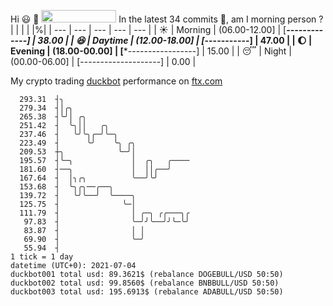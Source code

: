 Hi :smiley: :wave: <img src="https://jojoee.jojoee.com/api/utcnow" width="120" height="20">
In the latest 34 commits :bug:, am I morning person ? 
| | | | |%|
| --- | --- | --- | --- | --- |
| :sunny: | Morning | (06.00-12.00] | [*******-------------] | 38.00 |
| :satisfied: | Daytime | (12.00-18.00] | [*********-----------] | 47.00 |
| :moon: | Evening | (18.00-00.00] | [***-----------------] | 15.00 |
| :sleeping: | Night | (00.00-06.00] | [--------------------] | 0.00 |

My crypto trading [duckbot](https://github.com/jojoee/duckbot) performance on [ftx.com](https://ftx.com/#a=13144711)
```
  293.31  ┤╮
  279.34  ┤│╭╮
  265.38  ┤╰╯│ ╭╮
  251.42  ┤  ╰╮││   ╭╮
  237.46  ┤   ╰╯╰╮╭─╯╰─╮
  223.49  ┤      ╰╯    ╰╮ ╭╮
  209.53  ┼╮            ╰─╯│
  195.57  ┤╰─╮             │  ╭╮   ╭────
  181.60  ┤──╮             │  ││╭──╯
  167.64  ┤  │╮╭╮          ╰──╯╰╯
  153.68  ┤  ╰╮╭╮──╭──╮
  139.72  ┤   ╰╯╰──╯  ╰────╮
  125.75  ┤              ╰─│
  111.79  ┤                │ ╭─╮ ╭╭───╮╭
   97.83  ┤                ╰─╯╯╰──╯╯╰─╰╯
   83.87  ┤                │ │
   69.90  ┤                ╰─╯
   55.94  ┤
1 tick = 1 day
datetime (UTC+0): 2021-07-04
duckbot001 total usd: 89.3621$ (rebalance DOGEBULL/USD 50:50)
duckbot002 total usd: 99.8560$ (rebalance BNBBULL/USD 50:50)
duckbot003 total usd: 195.6913$ (rebalance ADABULL/USD 50:50)
```

